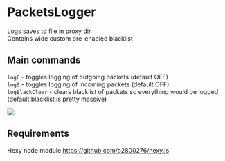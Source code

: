 # PacketsLogger  
Logs saves to file in proxy dir  
Contains wide custom pre-enabled blacklist  
  
## Main commands  
  
`logC` - toggles logging of outgoing packets (default OFF)  
`logS` - toggles logging of incoming packets (default OFF)  
`logBlackClear` - clears blacklist of packets so everything would be logged (default blacklist is pretty massive)  
  
<img src=http://u.cubeupload.com/Owyn/loggrproc.jpg>

## Requirements

Hexy node module https://github.com/a2800276/hexy.js